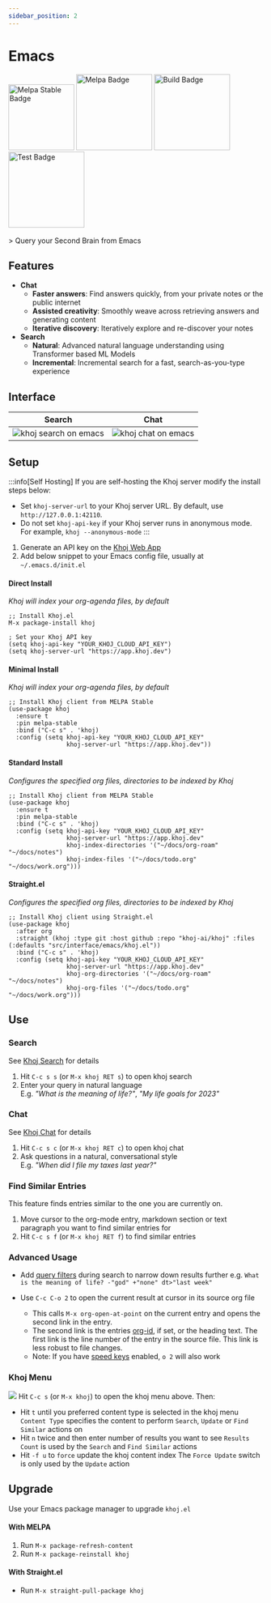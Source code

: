 ```yaml
---
sidebar_position: 2
---
```


# Emacs

<img src="https://stable.melpa.org/packages/khoj-badge.svg" width="130" alt="Melpa Stable Badge" />
<img src="https://melpa.org/packages/khoj-badge.svg" width="150" alt="Melpa Badge" />

<img src="https://github.com/khoj-ai/khoj/actions/workflows/build_khoj_el.yml/badge.svg" width="150" alt="Build Badge" />
<img src="https://github.com/khoj-ai/khoj/actions/workflows/test_khoj_el.yml/badge.svg" width="150" alt="Test Badge" />

<br />
<br />
> Query your Second Brain from Emacs

## Features
- **Chat**
  - **Faster answers**: Find answers quickly, from your private notes or the public internet
  - **Assisted creativity**: Smoothly weave across retrieving answers and generating content
  - **Iterative discovery**: Iteratively explore and re-discover your notes
- **Search**
  - **Natural**: Advanced natural language understanding using Transformer based ML Models
  - **Incremental**: Incremental search for a fast, search-as-you-type experience

## Interface

| Search | Chat |
|:------:|:----:|
| ![khoj search on emacs](/img/khoj_search_on_emacs.png) | ![khoj chat on emacs](/img/khoj_chat_on_emacs.png) |

## Setup
:::info[Self Hosting]
If you are self-hosting the Khoj server modify the install steps below:
- Set `khoj-server-url` to your Khoj server URL. By default, use `http://127.0.0.1:42110`.
- Do not set `khoj-api-key` if your Khoj server runs in anonymous mode. For example, `khoj --anonymous-mode`
:::

1. Generate an API key on the [Khoj Web App](https://app.khoj.dev/settings#clients)
2. Add below snippet to your Emacs config file, usually at `~/.emacs.d/init.el`


#### **Direct Install**
*Khoj will index your org-agenda files, by default*

```elisp
;; Install Khoj.el
M-x package-install khoj

; Set your Khoj API key
(setq khoj-api-key "YOUR_KHOJ_CLOUD_API_KEY")
(setq khoj-server-url "https://app.khoj.dev")
```

#### **Minimal Install**
*Khoj will index your org-agenda files, by default*

```elisp
;; Install Khoj client from MELPA Stable
(use-package khoj
  :ensure t
  :pin melpa-stable
  :bind ("C-c s" . 'khoj)
  :config (setq khoj-api-key "YOUR_KHOJ_CLOUD_API_KEY"
                khoj-server-url "https://app.khoj.dev"))
```

#### **Standard Install**
*Configures the specified org files, directories to be indexed by Khoj*

```elisp
;; Install Khoj client from MELPA Stable
(use-package khoj
  :ensure t
  :pin melpa-stable
  :bind ("C-c s" . 'khoj)
  :config (setq khoj-api-key "YOUR_KHOJ_CLOUD_API_KEY"
                khoj-server-url "https://app.khoj.dev"
                khoj-index-directories '("~/docs/org-roam" "~/docs/notes")
                khoj-index-files '("~/docs/todo.org" "~/docs/work.org")))
```

#### **Straight.el**
*Configures the specified org files, directories to be indexed by Khoj*

```elisp
;; Install Khoj client using Straight.el
(use-package khoj
  :after org
  :straight (khoj :type git :host github :repo "khoj-ai/khoj" :files (:defaults "src/interface/emacs/khoj.el"))
  :bind ("C-c s" . 'khoj)
  :config (setq khoj-api-key "YOUR_KHOJ_CLOUD_API_KEY"
                khoj-server-url "https://app.khoj.dev"
                khoj-org-directories '("~/docs/org-roam" "~/docs/notes")
                khoj-org-files '("~/docs/todo.org" "~/docs/work.org")))
```

## Use
### Search
See [Khoj Search](/features/search) for details
1. Hit  `C-c s s` (or `M-x khoj RET s`) to open khoj search
2. Enter your query in natural language<br/>
  E.g. *"What is the meaning of life?"*, *"My life goals for 2023"*

### Chat
See [Khoj Chat](/features/chat) for details
1. Hit `C-c s c` (or `M-x khoj RET c`) to open khoj chat
2. Ask questions in a natural, conversational style<br/>
  E.g. *"When did I file my taxes last year?"*

### Find Similar Entries
This feature finds entries similar to the one you are currently on.
1. Move cursor to the org-mode entry, markdown section or text paragraph you want to find similar entries for
2. Hit `C-c s f` (or `M-x khoj RET f`) to find similar entries

### Advanced Usage
- Add [query filters](/miscellaneous/advanced#query-filters) during search to narrow down results further
  e.g. `What is the meaning of life? -"god" +"none" dt>"last week"`

- Use `C-c C-o 2` to open the current result at cursor in its source org file
  - This calls `M-x org-open-at-point` on the current entry and opens the second link in the entry.
  - The second link is the entries [org-id](https://orgmode.org/manual/Handling-Links.html#FOOT28), if set, or the heading text.
    The first link is the line number of the entry in the source file. This link is less robust to file changes.
  - Note: If you have [speed keys](https://orgmode.org/manual/Speed-Keys.html) enabled, `o 2` will also work

### Khoj Menu
![](/img/khoj_emacs_menu.png)
Hit `C-c s` (or `M-x khoj`) to open the khoj menu above. Then:
- Hit `t` until you preferred content type is selected in the khoj menu
  `Content Type` specifies the content to perform `Search`, `Update` or `Find Similar` actions on
- Hit `n` twice and then enter number of results you want to see
  `Results Count` is used by the `Search` and `Find Similar` actions
- Hit `-f u` to `force` update the khoj content index
  The `Force Update` switch is only used by the `Update` action

## Upgrade
Use your Emacs package manager to upgrade `khoj.el`
<!-- tabs:start -->

#### **With MELPA**
1. Run `M-x package-refresh-content`
2. Run `M-x package-reinstall khoj`

#### **With Straight.el**
- Run `M-x straight-pull-package khoj`

<!-- tabs:end -->
